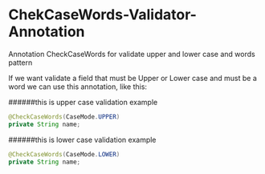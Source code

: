 # ChekCaseWords-Validator-Annotation
Annotation CheckCaseWords for validate upper and lower case and words pattern


If we want validate a field that must be Upper or Lower case and must be a word we can use this annotation, like this:

######this is upper case validation example
```java
@CheckCaseWords(CaseMode.UPPER)
private String name;
```

######this is lower case validation example
```java
@CheckCaseWords(CaseMode.LOWER)
private String name;
```
